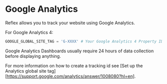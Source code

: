 # Google Analytics

Reflex allows you to track your website using Google Analytics.

For Google Analytics 4:

```python
GOOGLE_GLOBAL_SITE_TAG = 'G-XXXX' # Your Google Analytics 4 Property ID
```

Google Analytics Dashboards usually require 24 hours of data collection before displaying anything.

For more information on how to create a tracking id see [Set up the Analytics global site tag][https://support.google.com/analytics/answer/1008080?hl=en].
